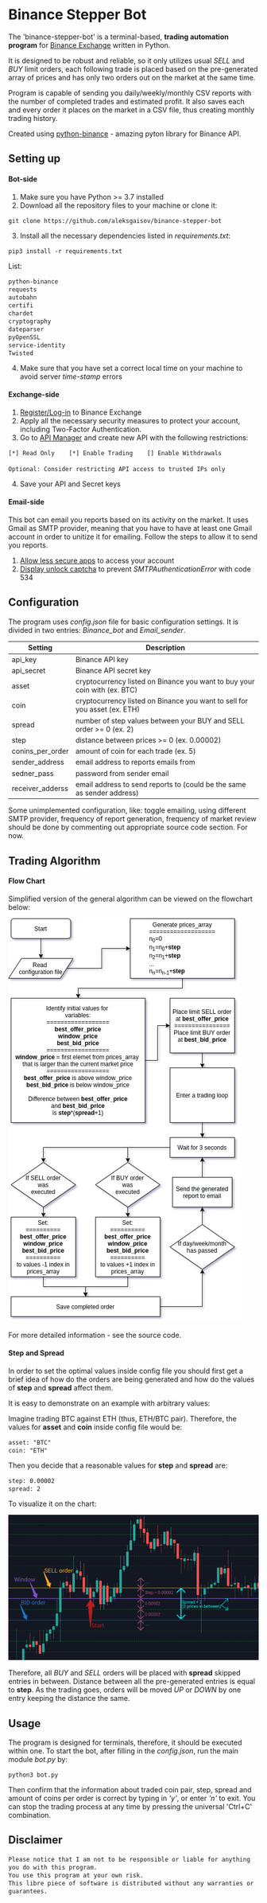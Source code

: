 # Binance Stepper Bot

The 'binance-stepper-bot' is a terminal-based, **trading automation program** for [Binance Exchange](https://www.binance.com/en) written in Python.

It is designed to be robust and reliable, so it only utilizes usual _SELL_ and _BUY_ limit orders, each following trade is placed based on the pre-generated array of prices and has only two orders out on the market at the same time.

Program is capable of sending you daily/weekly/monthly CSV reports with the number of completed trades and estimated profit. It also saves each and every order it places on the market in a CSV file, thus creating monthly trading history.

Created using [python-binance](https://github.com/sammchardy/python-binance) - amazing pyton library for Binance API.

## Setting up

#### Bot-side

1. Make sure you have Python >= 3.7 installed
2. Download all the repository files to your machine or clone it:

```
git clone https://github.com/aleksgaisov/binance-stepper-bot
```
3. Install all the necessary dependencies listed in _requirements.txt_:

```
pip3 install -r requirements.txt
```

List:

```
python-binance
requests
autobahn
certifi
chardet
cryptography
dateparser
pyOpenSSL
service-identity
Twisted
```

4. Make sure that you have set a correct local time on your machine to avoid server _time-stamp_ errors

#### Exchange-side

1. [Register/Log-in](https://accounts.binance.com/en/login) to Binance Exchange
2. Apply all the necessary security measures to protect your account, including Two-Factor Authentication.
3. Go to [API Manager](https://www.binance.com/en/usercenter/settings/api-management) and create new API with the following restrictions:

```
[*] Read Only    [*] Enable Trading    [] Enable Withdrawals

Optional: Consider restricting API access to trusted IPs only
```

4. Save your API and Secret keys

#### Email-side

This bot can email you reports based on its activity on the market. It uses Gmail as SMTP provider, meaning that you have to have at least one Gmail account in order to unitize it for emailing. Follow the steps to allow it to send you reports.

1. [Allow less secure apps](https://www.google.com/settings/security/lesssecureapps) to access your account
2. [Display unlock captcha](https://accounts.google.com/DisplayUnlockCaptcha) to prevent _SMTPAuthenticationError_ with code 534

## Configuration

The program uses _config.json_ file for basic configuration settings. It is divided in two entries: _Binance\_bot_ and _Email\_sender_.

| Setting          | Description                                                               |
|------------------|---------------------------------------------------------------------------|
| api_key          | Binance API key                                                           |
| api_secret       | Binance API secret key                                                    |
| asset            | cryptocurrency listed on Binance you want to buy your coin with (ex. BTC) |
| coin             | cryptocurrency listed on Binance you want to sell for you asset (ex. ETH) |
| spread           | number of step values between your BUY and SELL order >= 0 (ex. 2)        |
| step             | distance between prices >= 0 (ex. 0.00002)                                |
| conins_per_order | amount of coin for each trade (ex. 5)                                     |
| sender_address   | email address to reports emails from                                      |
| sedner_pass      | password from sender email                                                |
| receiver_adderss | email address to send reports to (could be the same as sender address)    |

Some unimplemented configuration, like: toggle emailing, using different SMTP provider, frequency of report generation, frequency of market review should be done by commenting out appropriate source code section. For now.

## Trading Algorithm

#### Flow Chart

Simplified version of the general algorithm can be viewed on the flowchart below:

![Generalized Algorithm](img/flowchart.jpg)

For more detailed information - see the source code.

#### Step and Spread

In order to set the optimal values inside config file you should first get a brief idea of how do the orders are being generated and how do the values of **step** and **spread** affect them.

It is easy to demonstrate on an example with arbitrary values:

Imagine trading BTC against ETH (thus, ETH/BTC pair). Therefore, the values for **asset** and **coin** inside config file would be:

```
asset: "BTC"
coin: "ETH"
```

Then you decide that a reasonable values for **step** and **spread** are:

```
step: 0.00002
spread: 2
```

To visualize it on the chart:

![Visualization](img/chart.png)

Therefore, all _BUY_ and _SELL_ orders will be placed with **spread** skipped entries in between. Distance between all the pre-generated entries is equal to **step**. As the trading goes, orders will be moved _UP_ or _DOWN_ by one entry keeping the distance the same. 

## Usage

The program is designed for terminals, therefore, it should be executed within one. To start the bot, after filling in the _config.json_, run the main module _bot.py_ by:

```
python3 bot.py
```

Then confirm that the information about traded coin pair, step, spread and amount of coins per order is correct by typing in _'y'_, or enter _'n'_ to exit. You can stop the trading process at any time by pressing the universal 'Ctrl+C' combination.

## Disclaimer

```
Please notice that I am not to be responsible or liable for anything you do with this program.
You use this program at your own risk.
This libre piece of software is distributed without any warranties or guarantees.
```
